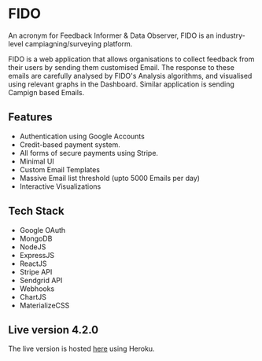 # FIDO

An acronym for Feedback Informer & Data Observer, FIDO is an industry-level campiagning/surveying platform.

FIDO is a web application that allows organisations to collect feedback from their users by sending them customised Email. The response to these emails are carefully analysed by FIDO's Analysis algorithms, and visualised using relevant graphs in the Dashboard.
Similar application is sending Campign based Emails.

## Features

- Authentication using Google Accounts
- Credit-based payment system.
- All forms of secure payments using Stripe.
- Minimal UI
- Custom Email Templates
- Massive Email list threshold (upto 5000 Emails per day)
- Interactive Visualizations

## Tech Stack

- Google OAuth
- MongoDB
- NodeJS
- ExpressJS
- ReactJS
- Stripe API
- Sendgrid API
- Webhooks
- ChartJS
- MaterializeCSS


## Live version 4.2.0
The live version is hosted [here](https://f-i-d-o.herokuapp.com/) using Heroku.




